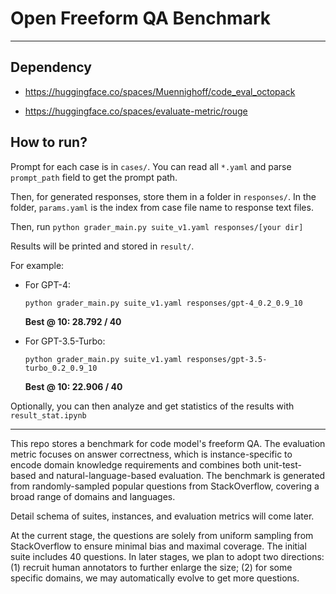 # Open Freeform QA Benchmark

----

## Dependency

- https://huggingface.co/spaces/Muennighoff/code_eval_octopack

- https://huggingface.co/spaces/evaluate-metric/rouge

## How to run?

Prompt for each case is in `cases/`.
You can read all `*.yaml` and parse `prompt_path` field to get the prompt path.

Then, for generated responses, store them in a folder in `responses/`.
In the folder, `params.yaml` is the index from case file name to response text files.

Then, run `python grader_main.py suite_v1.yaml responses/[your dir]`

Results will be printed and stored in `result/`.

For example:

- For GPT-4:

    `python grader_main.py suite_v1.yaml responses/gpt-4_0.2_0.9_10`
    
    **Best @ 10: 28.792 / 40**

- For GPT-3.5-Turbo:

    `python grader_main.py suite_v1.yaml responses/gpt-3.5-turbo_0.2_0.9_10`
    
    **Best @ 10: 22.906 / 40**

Optionally, you can then analyze and get statistics of the results with `result_stat.ipynb`

---

This repo stores a benchmark for code model's freeform QA.
The evaluation metric focuses on answer correctness, which is instance-specific to encode domain knowledge requirements and combines both unit-test-based and natural-language-based evaluation.
The benchmark is generated from randomly-sampled popular questions from StackOverflow, covering a broad range of domains and languages.

Detail schema of suites, instances, and evaluation metrics will come later.

At the current stage, the questions are solely from uniform sampling from StackOverflow to ensure minimal bias and maximal coverage.
The initial suite includes 40 questions.
In later stages, we plan to adopt two directions: 
(1) recruit human annotators to further enlarge the size; 
(2) for some specific domains, we may automatically evolve to get more questions.
